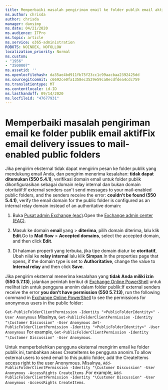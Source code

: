 ```yaml
---
title: Memperbaiki masalah pengiriman email ke folder publik email aktif
ms.author: chrisda
author: chrisda
manager: dansimp
ms.date: 04/21/2020
ms.audience: ITPro
ms.topic: article
ms.service: o365-administration
ROBOTS: NOINDEX, NOFOLLOW
localization_priority: Normal
ms.custom:
- "1956"
- "3500007"
ms.assetid: ''
ms.openlocfilehash: da35ae4bd911fb75f23cc1c99aacbaa2392425dd
ms.sourcegitcommit: c6692ce0fa1358ec3529e59ca0ecdfdea4cdc759
ms.translationtype: MT
ms.contentlocale: id-ID
ms.lasthandoff: 09/14/2020
ms.locfileid: "47677931"
---
```

# <a name="fix-email-delivery-issues-to-mail-enabled-public-folders"></a><span data-ttu-id="58999-102">Memperbaiki masalah pengiriman email ke folder publik email aktif</span><span class="sxs-lookup"><span data-stu-id="58999-102">Fix email delivery issues to mail-enabled public folders</span></span>

<span data-ttu-id="58999-103">Jika pengirim eksternal tidak dapat mengirim pesan ke folder publik yang mendukung email Anda, dan pengirim menerima kesalahan: **tidak dapat ditemukan (550 5.4.1)**, verifikasi domain email untuk folder publik dikonfigurasikan sebagai domain relay internal dan bukan domain otoritatif:</span><span class="sxs-lookup"><span data-stu-id="58999-103">If external senders can't send messages to your mail-enabled public folders, and the senders receive the error: **couldn't be found (550 5.4.1)**, verify the email domain for the public folder is configured as an internal relay domain instead of an authoritative domain:</span></span>

1. <span data-ttu-id="58999-104">Buka [Pusat admin Exchange (eac)](https://docs.microsoft.com/Exchange/exchange-admin-center).</span><span class="sxs-lookup"><span data-stu-id="58999-104">Open the [Exchange admin center (EAC)](https://docs.microsoft.com/Exchange/exchange-admin-center).</span></span>

2. <span data-ttu-id="58999-105">Masuk ke domain **email** yang \> **diterima**, pilih domain diterima, lalu klik **Edit**.</span><span class="sxs-lookup"><span data-stu-id="58999-105">Go to **Mail flow** \> **Accepted domains**, select the accepted domain, and then click **Edit**.</span></span>

3. <span data-ttu-id="58999-106">Di halaman properti yang terbuka, jika tipe domain diatur ke **otoritatif**, Ubah nilai ke **relay internal** lalu klik **Simpan**.</span><span class="sxs-lookup"><span data-stu-id="58999-106">In the properties page that opens, if the domain type is set to **Authoritative**, change the value to **Internal relay** and then click **Save**.</span></span>

<span data-ttu-id="58999-107">Jika pengirim eksternal menerima kesalahan yang **tidak Anda miliki izin (550 5.7.13)**, jalankan perintah berikut di [Exchange Online PowerShell](https://docs.microsoft.com/powershell/exchange/exchange-online/connect-to-exchange-online-powershell/connect-to-exchange-online-powershell) untuk melihat izin untuk pengguna anonim dalam folder publik:</span><span class="sxs-lookup"><span data-stu-id="58999-107">If external senders receive the error **you don't have permission (550 5.7.13)**, run the following command in [Exchange Online PowerShell](https://docs.microsoft.com/powershell/exchange/exchange-online/connect-to-exchange-online-powershell/connect-to-exchange-online-powershell) to see the permissions for anonymous users in the public folder:</span></span>

<span data-ttu-id="58999-108">`Get-PublicFolderClientPermission -Identity "<PublicFolderIdentity>" -User Anonymous` Misalnya, `Get-PublicFolderClientPermission -Identity "\Customer Discussion" -User Anonymous` .</span><span class="sxs-lookup"><span data-stu-id="58999-108">`Get-PublicFolderClientPermission -Identity "<PublicFolderIdentity>" -User Anonymous` For example, `Get-PublicFolderClientPermission -Identity "\Customer Discussion" -User Anonymous`.</span></span>

<span data-ttu-id="58999-109">Untuk memperbolehkan pengguna eksternal mengirim email ke folder publik ini, tambahkan akses CreateItems ke pengguna anonim.</span><span class="sxs-lookup"><span data-stu-id="58999-109">To allow external users to send email to this public folder, add the CreateItems access right to the user Anonymous.</span></span> <span data-ttu-id="58999-110">Misalnya, `Add-PublicFolderClientPermission -Identity "\Customer Discussion" -User Anonymous -AccessRights CreateItems` .</span><span class="sxs-lookup"><span data-stu-id="58999-110">For example, `Add-PublicFolderClientPermission -Identity "\Customer Discussion" -User Anonymous -AccessRights CreateItems`.</span></span>
